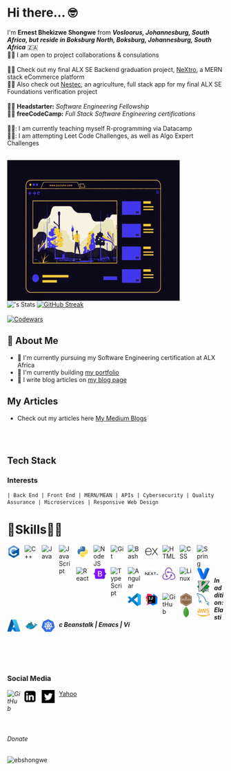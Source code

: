 # Hi there... 🤓️

I'm <b>Ernest Bhekizwe Shongwe</b> from <b><i>Vosloorus, Johannesburg, South Africa, but reside in Boksburg North, Boksburg, Johannesburg, South Africa</i></b> 🇿🇦️</br>
👨‍💻️ I am open to project collaborations & consulations
<br></br>
👨‍💻️ Check out my final ALX SE Backend graduation project, [NeXtro](https://github.com/bshongwe/nextro), a MERN stack eCommerce platform</br>
👨‍💻️ Also check out [Nestec](https://github.com/bshongwe/Nestec_farm-app), an agriculture, full stack app for my final ALX SE Foundations verification project
<br></br>
👨‍🎓️ <strong>Headstarter:</strong> <i> Software Engineering Fellowship</i></br>
👨‍🎓️ <strong>freeCodeCamp:</strong> <i>Full Stack Software Engineering certifications</i>
<br></br>
👨‍🎓️: I am currently teaching myself R-programming via Datacamp</br>
👨‍💻️: I am attempting Leet Code Challenges, as well as Algo Expert Challenges
    <br></br>
    <div class="container">
        <img align="left" alt="C" width="400px" height="325px" style="padding-right:100px;" src="skills.gif">
    </div>


![<username>'s Stats](https://github-readme-stats.vercel.app/api?username=bshongwe&theme=vue-dark&show_icons=true&hide_border=true&count_private=true)
[![GitHub Streak](https://streak-stats.demolab.com/?user=bshongwe)](https://git.io/streak-stats) <br></br>
[![Codewars](https://www.codewars.com/users/bshongwe/badges/large)](https://www.codewars.com/users/bshongwe/)


## 🚀 About Me

- 🔭 I'm currently pursuing my Software Engineering certification at ALX Africa
- 🔩️ I'm currently building [my portfolio](https://personal-portfolio-2024-green.vercel.app/)
- 📝 I write blog articles on [my blog page](https://medium.com/@shongwe.bhekizwe)

## My Articles
- Check out my articles here [My Medium Blogs](https://medium.com/@shongwe.bhekizwe)

<br></br>

## Tech Stack
### Interests
    | Back End | Front End | MERN/MEAN | APIs | Cybersecurity | Quality Assurance | Microservices | Responsive Web Design

# **🔩️Skills👨‍🔧️**
<img align="left" alt="C" width="30px" style="padding-right:10px;" src="https://github.com/devicons/devicon/blob/v2.15.1/icons/c/c-original.svg" />
<img align="left" alt="C++" width="30px" style="padding-right:10px;" src="https://cdn.jsdelivr.net/gh/devicons/devicon/icons/cplusplus/cplusplus-line.svg" />
<img align="left" alt="Java" width="30px" style="padding-right:10px;" src="https://cdn.jsdelivr.net/gh/devicons/devicon/icons/java/java-original.svg"/>
<img align="left" alt="JavaScript" width="30px" style="padding-right:10px;" src="https://cdn.jsdelivr.net/gh/devicons/devicon/icons/javascript/javascript-plain.svg" />
<img align="left" alt="Python" width="30px" style="padding-right:10px;" src="https://github.com/devicons/devicon/blob/v2.15.1/icons/python/python-original.svg" />
<img align="left" alt="NodeJS" width="30px" style="padding-right:10px;" src="https://cdn.jsdelivr.net/gh/devicons/devicon/icons/nodejs/nodejs-original.svg" />
<img align="left" alt="Git" width="30px" style="padding-right:10px;" src="https://cdn.jsdelivr.net/gh/devicons/devicon/icons/git/git-original.svg" />
<img align="left" alt="Bash" width="30px" style="padding-right:10px;" src="https://cdn.jsdelivr.net/gh/devicons/devicon/icons/bash/bash-original.svg" />
<img align="left" alt="Express" width="30px" style="padding-right:10px;" src="https://github.com/devicons/devicon/blob/v2.15.1/icons/express/express-original.svg" />
<img align="left" alt="HTML" width="30px" style="padding-right:10px;" src="https://cdn.jsdelivr.net/gh/devicons/devicon/icons/html5/html5-plain.svg" />
<img align="left" alt="CSS" width="30px" style="padding-right:10px;" src="https://cdn.jsdelivr.net/gh/devicons/devicon/icons/css3/css3-plain.svg" />
<img align="left" alt="Spring" width="30px" style="padding-right:10px;" src="https://cdn.jsdelivr.net/gh/devicons/devicon/icons/spring/spring-original.svg" />
<img align="left" alt="React" width="30px" style="padding-right:10px;" src="https://cdn.jsdelivr.net/gh/devicons/devicon/icons/react/react-original.svg" />
<img align="left" alt="Bootstrap" width="30px" style="padding-right:10px;" src="https://github.com/devicons/devicon/blob/v2.15.1/icons/bootstrap/bootstrap-original.svg" />
<img align="left" alt="TypeScript" width="30px" style="padding-right:10px;" src="https://cdn.jsdelivr.net/gh/devicons/devicon/icons/typescript/typescript-plain.svg" />
<img align="left" alt="Angular" width="30px" style="padding-right:10px;" src="https://cdn.jsdelivr.net/gh/devicons/devicon/icons/angularjs/angularjs-plain.svg" />
<img align="left" alt="Next.js" width="30px" style="padding-right:10px;" src="https://github.com/devicons/devicon/blob/v2.15.1/icons/nextjs/nextjs-original-wordmark.svg" />
<img align="left" alt="Redux" width="30px" style="padding-right:10px;" src="https://github.com/devicons/devicon/blob/v2.15.1/icons/redux/redux-original.svg" />
<img align="left" alt="Linux" width="30px" style="padding-right:10px;" src="https://cdn.jsdelivr.net/gh/devicons/devicon/icons/linux/linux-original.svg" />
<img align="left" alt="Vigrant" width="30px" style="padding-right:10px;" src="https://github.com/devicons/devicon/blob/v2.15.1/icons/vagrant/vagrant-original.svg" />
<img align="left" alt="Vim" width="30px" style="padding-right:10px;" src="https://github.com/devicons/devicon/blob/v2.15.1/icons/vim/vim-original.svg" />
<img align="left" alt="VS Code" width="30px" style="padding-right:10px;" src="https://github.com/devicons/devicon/blob/v2.15.1/icons/vscode/vscode-original.svg" />
<img align="left" alt="IntelliJ" width="30px" style="padding-right:10px;" src="https://github.com/devicons/devicon/blob/v2.15.1/icons/intellij/intellij-original.svg" />
<img align="left" alt="GitHub" width="30px" style="padding-right:10px;" src="https://cdn.jsdelivr.net/gh/devicons/devicon/icons/github/github-original.svg" />

<img align="left" alt="Mocha" width="30px" style="padding-right:10px;" src="https://github.com/devicons/devicon/blob/v2.15.1/icons/mocha/mocha-plain.svg" />
<img align="left" alt="MySQL" width="30px" style="padding-right:10px;" src="https://github.com/devicons/devicon/blob/v2.15.1/icons/mysql/mysql-original.svg" />
<img align="left" alt="MongoDB" width="30px" style="padding-right:10px;" src="https://github.com/devicons/devicon/blob/v2.15.1/icons/mongodb/mongodb-original.svg" />
<img align="left" alt="AWS" width="30px" style="padding-right:10px;" src="https://github.com/devicons/devicon/blob/master/icons/amazonwebservices/amazonwebservices-plain-wordmark.svg" />

<img align="left" alt="Azure" width="30px" style="padding-right:10px;" src="https://github.com/devicons/devicon/blob/v2.15.1/icons/azure/azure-original.svg" />
<img align="left" alt="Docker" width="30px" style="padding-right:10px;" src="https://github.com/devicons/devicon/blob/v2.15.1/icons/docker/docker-original.svg" />
<img align="left" alt="Kubernetes" width="30px" style="padding-right:10px;" src="https://github.com/devicons/devicon/blob/v2.15.1/icons/kubernetes/kubernetes-plain.svg" />

<br></br>

# <h6>**In addition:<br> Elastic Beanstalk | Emacs | Vi**</h6>
<br></br>

# <h3>**Social Media**</h3>

<div class="container">
  <section>
    <a href="https://github.com/bshongwe"><i class="fab fa-github"><img align="left" alt="GitHub" width="30px" style="padding-right:10px;" src="https://cdn.jsdelivr.net/gh/devicons/devicon/icons/github/github-original.svg" /></i></a>
    <a href="https://www.linkedin.com/in/ernest-shongwe-31138b8b/"><i class="fab fa-linkedin"></i><img align="left" alt="LinkedIn" width="30px" style="padding-right:10px;" src="https://github.com/volusion/social-media-svg/blob/master/square/linkedin.svg" /></a>
    <a href="https://twitter.com/ernest_b_shong"><i class="fab fa-twitter"><img align="left" alt="Twitter" width="30px" style="padding-right:10px;" src="https://github.com/volusion/social-media-svg/blob/master/square/twitter.svg"</></i></a>
    <a href="shongwe.bhekizwe@yahoomail.com"><i class="fab fa-yahoo"></i>Yahoo</a>
  </section>
</div>

<br></br>

# <h6>Donate</h6>
<p><a href="https://www.buymeacoffee.com/ebshongwe"> <img align="left" src="https://cdn.buymeacoffee.com/buttons/v2/default-yellow.png" height="25" width="105" alt="ebshongwe" /></a></p>


<!---
bshongwe/bshongwe is a ✨ special ✨ repository because its `README.md` (this file) appears on your GitHub profile.
You can click the Preview link to take a look at your changes.
--->

